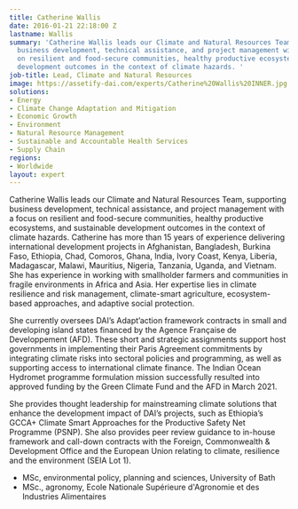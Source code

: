 ```yaml
---
title: Catherine Wallis
date: 2016-01-21 22:18:00 Z
lastname: Wallis
summary: 'Catherine Wallis leads our Climate and Natural Resources Team, supporting
  business development, technical assistance, and project management with a focus
  on resilient and food-secure communities, healthy productive ecosystems, and sustainable
  development outcomes in the context of climate hazards. '
job-title: Lead, Climate and Natural Resources
image: https://assetify-dai.com/experts/Catherine%20Wallis%20INNER.jpg
solutions:
- Energy
- Climate Change Adaptation and Mitigation
- Economic Growth
- Environment
- Natural Resource Management
- Sustainable and Accountable Health Services
- Supply Chain
regions:
- Worldwide
layout: expert
---
```


Catherine Wallis leads our Climate and Natural Resources Team, supporting business development, technical assistance, and project management with a focus on resilient and food-secure communities, healthy productive ecosystems, and sustainable development outcomes in the context of climate hazards. Catherine has more than 15 years of experience delivering international development projects in Afghanistan, Bangladesh, Burkina Faso, Ethiopia, Chad, Comoros, Ghana, India, Ivory Coast, Kenya, Liberia, Madagascar, Malawi, Mauritius, Nigeria, Tanzania, Uganda, and Vietnam. 
She has experience in working with smallholder farmers and communities in fragile environments in Africa and Asia. Her expertise lies in climate resilience and risk management, climate-smart agriculture, ecosystem-based approaches, and adaptive social protection.

She currently oversees DAI’s Adapt’action framework contracts in small and developing island states financed by the Agence Française de Developpement (AFD). These short and strategic assignments support host governments in implementing their Paris Agreement commitments by integrating climate risks into sectoral policies and programming, as well as supporting access to international climate finance. The Indian Ocean Hydromet programme formulation mission successfully resulted into approved funding by the Green Climate Fund and the AFD in March 2021. 

She provides thought leadership for mainstreaming climate solutions that enhance the development impact of DAI’s projects, such as Ethiopia’s GCCA+ Climate Smart Approaches for the Productive Safety Net Programme (PSNP). She also provides peer review guidance to in-house framework and call-down contracts with the Foreign, Commonwealth & Development Office and the European Union relating to climate, resilience and the environment (SEIA Lot 1).

* MSc, environmental policy, planning and sciences, University of Bath
* MSc., agronomy, Ecole Nationale Supérieure d'Agronomie et des Industries Alimentaires